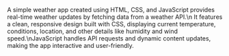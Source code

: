 A simple weather app created using HTML, CSS, and JavaScript provides real-time weather updates by fetching data from a weather API.\n It features a clean, responsive design built with CSS, displaying current temperature, conditions, location, and other details like humidity and wind speed.\nJavaScript handles API requests and dynamic content updates, making the app interactive and user-friendly.
